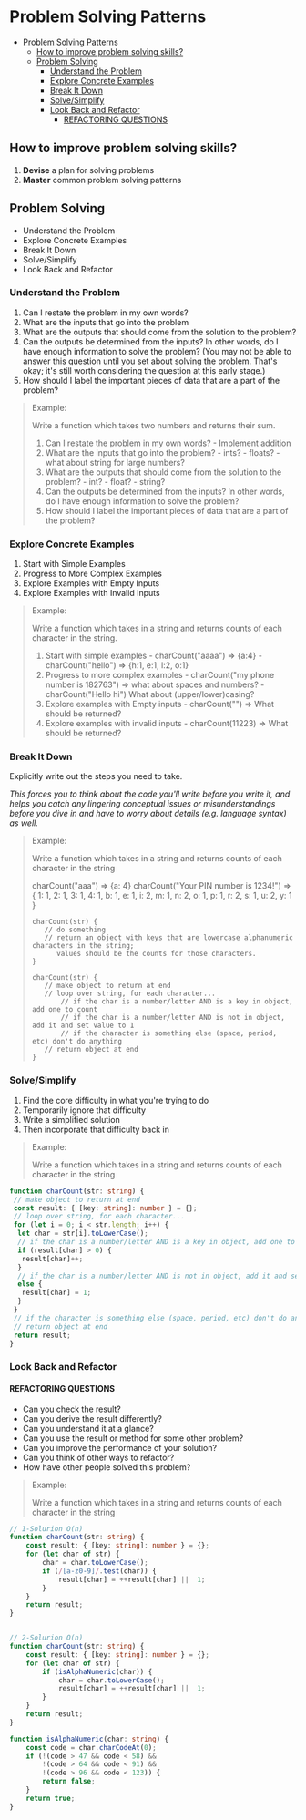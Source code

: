 # Problem Solving Patterns

- [Problem Solving Patterns](#problem-solving-patterns)
  - [How to improve problem solving skills?](#how-to-improve-problem-solving-skills)
  - [Problem Solving](#problem-solving)
    - [Understand the Problem](#understand-the-problem)
    - [Explore Concrete Examples](#explore-concrete-examples)
    - [Break It Down](#break-it-down)
    - [Solve/Simplify](#solvesimplify)
    - [Look Back and Refactor](#look-back-and-refactor)
      - [REFACTORING QUESTIONS](#refactoring-questions)

## How to improve problem solving skills?

1. **Devise** a plan for solving problems
2. **Master** common problem solving patterns

## Problem Solving

- Understand the Problem
- Explore Concrete Examples
- Break It Down
- Solve/Simplify
- Look Back and Refactor

### Understand the Problem

1. Can I restate the problem in my own words?
2. What are the inputs that go into the problem
3. What are the outputs that should come from the solution to the problem?
4. Can the outputs be determined from the inputs? In other words, do I have enough information to solve the problem? (You may not be able to answer this question until you set about solving the problem. That's okay; it's still worth considering the question at this early stage.)
5. How should I label the important pieces of data that are a part of the problem?

> Example:
>
> Write a function which takes two numbers and returns their sum.
>
> 1. Can I restate the problem in my own words?
    - Implement addition
> 2. What are the inputs that go into the problem?
    - ints?
    - floats?
    - what about string for large numbers?
> 3. What are the outputs that should come from the solution to the problem?
    - int?
    - float?
    - string?
> 4. Can the outputs be determined from the inputs? In other words, do I have enough information to solve the problem?
> 5. How should I label the important pieces of data that are a part of the problem?

### Explore Concrete Examples

1. Start with Simple Examples
2. Progress to More Complex Examples
3. Explore Examples with Empty Inputs
4. Explore Examples with Invalid Inputs

> Example:
>
> Write a function which takes in a string and returns counts of each character in the string.
>
> 1. Start with simple examples
    - charCount("aaaa") => {a:4}
    - charCount("hello") => {h:1, e:1, l:2, o:1}
> 2. Progress to more complex examples
     - charCount("my phone number is 182763") => what about spaces and numbers?
    - charCount("Hello hi") What about (upper/lower)casing?
> 3. Explore examples with Empty inputs
    - charCount("") => What should be returned?
> 4. Explore examples with invalid inputs
    - charCount(11223) => What should be returned?

### Break It Down

Explicitly write out the steps you need to take.

_This forces you to think about the code you'll write before you write it, and helps you catch any lingering conceptual issues or misunderstandings before you dive in and have to worry about details (e.g. language syntax) as well._

> Example:
>
> Write a function which takes in a string and returns counts of each character in the string
>
> charCount("aaa") => {a: 4}
> charCount("Your PIN number is 1234!") =>
> {
      1: 1,
      2: 1,
      3: 1,
      4: 1,
      b: 1,
      e: 1,
      i: 2,
      m: 1,
      n: 2,
      o: 1,
      p: 1,
      r: 2,
      s: 1,
      u: 2,
      y: 1
    }
>
> ``` code
> charCount(str) {
>    // do something
>    // return an object with keys that are lowercase alphanumeric characters in the string; 
>       values should be the counts for those characters.
> }
> ```
>
>``` code
> charCount(str) {
>    // make object to return at end
>    // loop over string, for each character...
>        // if the char is a number/letter AND is a key in object, add one to count
>        // if the char is a number/letter AND is not in object, add it and set value to 1
>        // if the character is something else (space, period, etc) don't do anything
>    // return object at end
>}
> ```

### Solve/Simplify

1. Find the core difficulty in what you're trying to do
2. Temporarily ignore that difficulty
3. Write a simplified solution
4. Then incorporate that difficulty back in

> Example:
>
> Write a function which takes in a string and returns counts of each character in the string

```ts
function charCount(str: string) {
 // make object to return at end
 const result: { [key: string]: number } = {};
 // loop over string, for each character...
 for (let i = 0; i < str.length; i++) {
  let char = str[i].toLowerCase();
  // if the char is a number/letter AND is a key in object, add one to count
  if (result[char] > 0) {
   result[char]++;
  }
  // if the char is a number/letter AND is not in object, add it and set value to 1
  else {
   result[char] = 1;
  }
 }
 // if the character is something else (space, period, etc) don't do anything
 // return object at end
 return result;
}
```

### Look Back and Refactor

#### REFACTORING QUESTIONS

- Can you check the result?
- Can you derive the result differently?
- Can you understand it at a glance?
- Can you use the result or method for some other problem?
- Can you improve the performance of your solution?
- Can you think of other ways to refactor?
- How have other people solved this problem?

> Example:
>
> Write a function which takes in a string and returns counts of each character in the string

```ts
// 1-Solurion O(n)
function charCount(str: string) {
    const result: { [key: string]: number } = {};
    for (let char of str) {
        char = char.toLowerCase();
        if (/[a-z0-9]/.test(char)) {
            result[char] = ++result[char] ||  1;
        }
    }
    return result;
}


// 2-Solurion O(n)
function charCount(str: string) {
    const result: { [key: string]: number } = {};
    for (let char of str) {
        if (isAlphaNumeric(char)) {
            char = char.toLowerCase();
            result[char] = ++result[char] ||  1;
        }
    }
    return result;
}

function isAlphaNumeric(char: string) {
    const code = char.charCodeAt(0);
    if (!(code > 47 && code < 58) &&
        !(code > 64 && code < 91) &&
        !(code > 96 && code < 123)) {
        return false;
    }
    return true;
}
```
